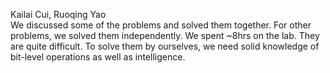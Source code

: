 Kailai Cui, Ruoqing Yao  
We discussed some of the problems and solved them together. For other problems, we solved them independently. We spent ~8hrs on the lab. They are quite difficult. To solve them by ourselves, we need solid knowledge of bit-level operations as well as intelligence.